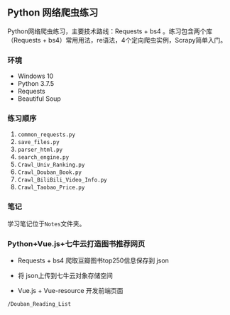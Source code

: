 ## Python 网络爬虫练习

Python网络爬虫练习，主要技术路线：Requests + bs4 。练习包含两个库（Requests + bs4）常用用法，re语法，4个定向爬虫实例，Scrapy简单入门。

### 环境

* Windows 10
* Python 3.7.5
* Requests
* Beautiful Soup

### 练习顺序

1. `common_requests.py`
2. `save_files.py`
3. `parser_html.py`
4. `search_engine.py`
5. `Crawl_Univ_Ranking.py`
6. `Crawl_Douban_Book.py`
7. `Crawl_BiliBili_Video_Info.py`
8. `Crawl_Taobao_Price.py`

### 笔记

学习笔记位于`Notes`文件夹。

### Python+Vue.js+七牛云打造图书推荐网页

* Requests + bs4 爬取豆瓣图书top250信息保存到 json

* 将 json上传到七牛云对象存储空间

* Vue.js + Vue-resource 开发前端页面

`/Douban_Reading_List`